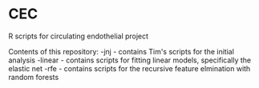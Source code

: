 CEC
===

R scripts for circulating endothelial project


Contents of this repository:
-jnj - contains Tim's scripts for the initial analysis
-linear - contains scripts for fitting linear models, specifically the elastic net
-rfe - contains scripts for the recursive feature elmination with random forests
